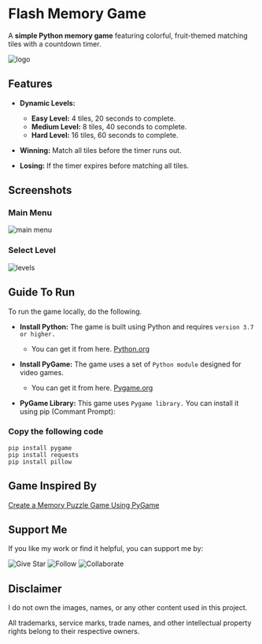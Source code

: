 # Flash Memory Game  
A **simple Python memory game** featuring colorful, fruit-themed matching tiles with a countdown timer.  

![logo](https://github.com/user-attachments/assets/799f8bfe-406c-4ac9-a16c-d9430b037556)  


## Features  

- **Dynamic Levels:**  
  - **Easy Level:** 4 tiles, 20 seconds to complete.  
  - **Medium Level:** 8 tiles, 40 seconds to complete.  
  - **Hard Level:** 16 tiles, 60 seconds to complete.  

- **Winning:** Match all tiles before the timer runs out.  
- **Losing:** If the timer expires before matching all tiles.  


## Screenshots
### Main Menu
![main menu](https://github.com/user-attachments/assets/6721818a-c682-4a77-9df7-9c444725a334)

### Select Level
![levels](https://github.com/user-attachments/assets/95b050bb-22fe-4a14-be39-71f6f1707bee)

## Guide To Run
To run the game locally, do the following.

- **Install Python:** The game is built using Python and requires `version 3.7 or higher.`
  - You can get it from here. [Python.org](https://www.python.org/)

- **Install PyGame:** The game uses a set of `Python module` designed for video games.
  - You can get it from here. [Pygame.org](https://www.pygame.org/news)

- **PyGame Library:** This game uses `Pygame library.` You can install it using pip (Commant Prompt):

### Copy the following code

```
pip install pygame
pip install requests
pip install pillow
```

## Game Inspired By 
[Create a Memory Puzzle Game Using PyGame](https://www.geeksforgeeks.org/create-a-memory-puzzle-game-using-pygame/)  

## Support Me
If you like my work or find it helpful, you can support me by:

![Give Star](https://img.shields.io/badge/Give%20⭐️-F7DF1E?style=for-the-badge&logo=github&logoColor=black)
![Follow](https://img.shields.io/badge/Follow-1DA1F2?style=for-the-badge&logo=twitter&logoColor=white)
![Collaborate](https://img.shields.io/badge/Collaborate-6CC24A?style=for-the-badge&logo=githubactions&logoColor=white)

## Disclaimer  
I do not own the images, names, or any other content used in this project.  

All trademarks, service marks, trade names, and other intellectual property rights belong to their respective owners.  
